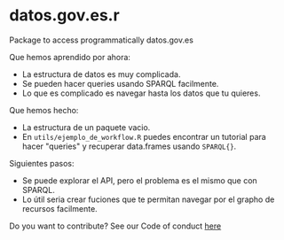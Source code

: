 # datos.gov.es.r
Package to access programmatically datos.gov.es

Que hemos aprendido por ahora:  

- La estructura de datos es muy complicada.   
- Se pueden hacer queries usando SPARQL facilmente.  
- Lo que es complicado es navegar hasta los datos que tu quieres.  

Que hemos hecho:  

- La estructura de un paquete vacio.   
- En `utils/ejemplo_de_workflow.R` puedes encontrar un tutorial para hacer "queries" y recuperar data.frames usando `SPARQL{}`.  

Siguientes pasos:  

- Se puede explorar el API, pero el problema es el mismo que con SPARQL.
- Lo útil seria crear fuciones que te permitan navegar por el grapho de recursos facilmente.

Do you want to contribute? See our Code of conduct [here](https://github.com/SevillaR/datos.gov.es.r/blob/master/CODE_OF_CONDUCT.md) 

